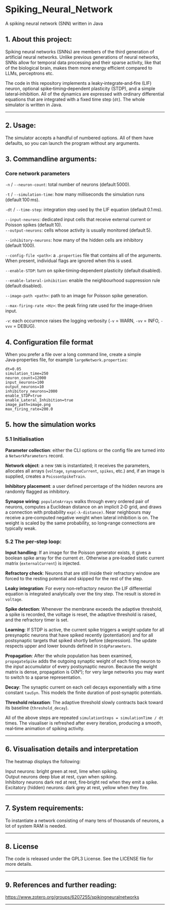 # Spiking_Neural_Network
A spiking neural network (SNN) written in Java

## 1. About this project: 

Spiking neural networks (SNNs) are members of the third generation of artificial neural networks. 
Unlike previous generations of neural networks, SNNs allow for temporal data processing and their sparse activity, like that of the biological brain, makes them more energy efficient compared to LLMs, perceptrons etc.

The code in this repository implements a leaky‑integrate‑and‑fire (LIF) neuron, optional spike‑timing‑dependent plasticity (STDP), and a simple lateral‑inhibition. All of the dynamics are expressed with ordinary differential equations that are integrated with a fixed time step (`dt`).  The whole simulator is written in Java.

---

## 2. Usage: ##

The simulator accepts a handful of numbered options. All of them have defaults, so you can launch the program without any arguments.

## 3. Commandline arguments: ##

### Core network parameters  

`-n` / `--neuron-count`: total number of neurons (default 5000).  

`-t` / `--simulation-time`: how many milliseconds the simulation runs (default 100 ms). 

`-dt` / `--time-step`: integration step used by the LIF equation (default 0.1 ms).  

`--input-neurons`: dedicated input cells that receive external current or Poisson spikes 
(default 10).  
`--output-neurons`: cells whose activity is usually monitored (default 5).  

`--inhibitory-neurons`: how many of the hidden cells are inhibitory (default 1000).  

`--config-file <path>`: a `.properties` file that contains all of the arguments.  When present, individual flags are ignored when this is used.

`--enable-STDP`: turn on spike‑timing‑dependent plasticity (default disabled).  

`--enable-lateral-inhibition`: enable the neighbourhood suppression rule (default disabled).  

`--image-path <path>`: path to an image for Poisson spike generation.  

`--max-firing-rate <Hz>`: the peak firing rate used for the image‑driven input.  

`-v`: each occurrence raises the logging verbosity (`-v` = WARN, `-vv` = INFO, `-vvv` = DEBUG).  


## 4.  Configuration file format  

When you prefer a file over a long command line, create a simple Java‑properties file, for example `largeNetwork.properties`:

```
dt=0.05
simulation_time=250
neuron_count=12000
input_neurons=100
output_neurons=10
inhibitory_neurons=2000
enable_STDP=true
enable_Lateral_Inhibition=true
image_path=image.png
max_firing_rate=200.0
```


## 5. how the simulation works  

### 5.1  Initialisation  

**Parameter collection**: either the CLI options or the config file are turned into a `NetworkParameters` record.

**Network object**: a new `SNN` is instantiated; it receives the parameters, allocates all arrays (`voltage`, `synapseCurrent`, `spikes`, etc.) and, if an image is supplied, creates a `PoissonSpikeTrain`.

**Inhibitory placement**: a user defined percentage of the hidden neurons are randomly flagged as inhibitory.

**Synapse wiring**: `populateArrays` walks through every ordered pair of neurons, computes a Euclidean distance on an implicit 2‑D grid, and draws a connection with probability `exp(-λ·distance)`.  Near neighbours may receive a pre‑computed negative weight when lateral inhibition is on.  The weight is scaled by the same probability, so long‑range connections are typically weak.  

### 5.2  The per‑step loop:

**Input handling**: If an image for the Poisson generator exists, it gives a boolean spike array for the current `dt`.  Otherwise a pre‑loaded static current matrix (`externalCurrent`) is injected. 

**Refractory check**: Neurons that are still inside their refractory window are forced to the resting potential and skipped for the rest of the step.  

**Leaky integration**: For every non‑refractory neuron the LIF differential equation is integrated analytically over the tiny step.  The result is stored in `voltage`.  

**Spike detection**: Whenever the membrane exceeds the adaptive threshold, a spike is recorded, the voltage is reset, the adaptive threshold is raised, and the refractory timer is set.  

**Learning**: If STDP is active, the current spike triggers a weight update for all presynaptic neurons that have spiked recently (potentiation) and for all postsynaptic targets that spiked shortly before (depression).  The update respects upper and lower bounds defined in `StdpParameters`.

**Propagation**: After the whole population has been examined, `propagateSpike` adds the outgoing synaptic weight of each firing neuron to the *input* accumulator of every postsynaptic neuron.  Because the weight matrix is dense, propagation is O(N²); for very large networks you may want to switch to a sparse representation.

**Decay**: The synaptic current on each cell decays exponentially with a time constant `tauSyn`.  This models the finite duration of post‑synaptic potentials.

**Threshold relaxation**: The adaptive threshold slowly contracts back toward its baseline (`threshold_decay`).  

All of the above steps are repeated `simulationSteps = simulationTime / dt` times.  The visualiser is refreshed after every iteration, producing a smooth, real‑time animation of spiking activity.

---  

## 6.  Visualisation details and interpretation  

The heatmap displays the following:

Input neurons: bright green at rest, lime when spiking.  
Output neurons deep blue at rest, cyan when spiking.  
Inhibitory neurons dark red at rest, fire‑bright red when they emit a spike.  
Excitatory (hidden) neurons: dark grey at rest, yellow when they fire.  

---


## 7. System requirements:
To instantiate a network consisting of many tens of thousands of neurons, a lot of system RAM is needed.


---

## 8.  License
The code is released under the GPL3 License. See the LICENSE file for more details.

---  

## 9.  References and further reading: 

https://www.zotero.org/groups/6207255/spikingneuralnetworks

---  
